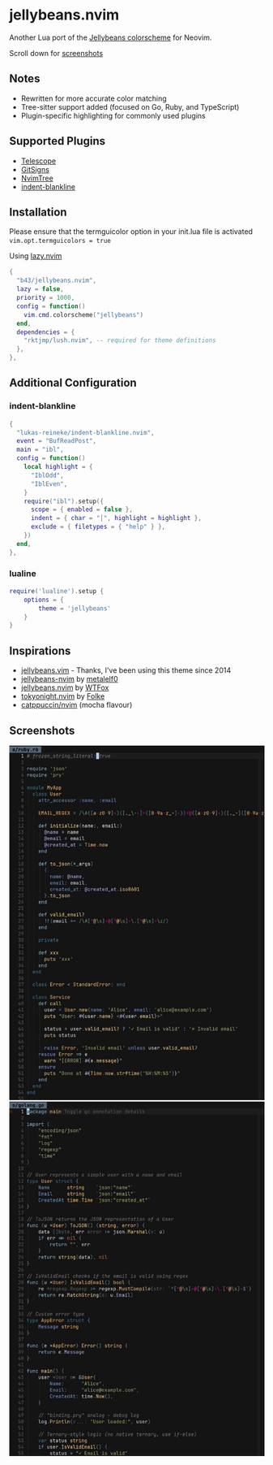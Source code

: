 # jellybeans.nvim

Another Lua port of the [Jellybeans colorscheme](https://github.com/nanotech/jellybeans.vim) for Neovim.

Scroll down for [screenshots](#screenshots)

## Notes

- Rewritten for more accurate color matching
- Tree-sitter support added (focused on Go, Ruby, and TypeScript)
- Plugin-specific highlighting for commonly used plugins

## Supported Plugins

- [Telescope](https://github.com/nvim-telescope/telescope.nvim)
- [GitSigns](https://github.com/lewis6991/gitsigns.nvim)
- [NvimTree](https://github.com/nvim-tree/nvim-tree.lua)
- [indent-blankline](https://github.com/lukas-reineke/indent-blankline.nvim)

## Installation

Please ensure that the termguicolor option in your init.lua file is activated `vim.opt.termguicolors = true`

Using [lazy.nvim](https://github.com/folke/lazy.nvim)

```lua
{
  "b43/jellybeans.nvim",
  lazy = false,
  priority = 1000,
  config = function()
    vim.cmd.colorscheme("jellybeans")
  end,
  dependencies = {
    "rktjmp/lush.nvim", -- required for theme definitions
  },
},
```

## Additional Configuration

### indent-blankline

```lua
{
  "lukas-reineke/indent-blankline.nvim",
  event = "BufReadPost",
  main = "ibl",
  config = function()
    local highlight = {
      "IblOdd",
      "IblEven",
    }
    require("ibl").setup({
      scope = { enabled = false },
      indent = { char = "│", highlight = highlight },
      exclude = { filetypes = { "help" } },
    })
  end,
},
```

### lualine

```lua
require('lualine').setup {
    options = {
        theme = 'jellybeans'
    }
}
```

## Inspirations

- [jellybeans.vim](https://github.com/nanotech/jellybeans.vim) - Thanks, I've been using this theme since 2014
- [jellybeans-nvim](https://github.com/metalelf0/jellybeans-nvim) by [metalelf0](https://github.com/metalelf0)
- [jellybeans.nvim](https://github.com/WTFox/jellybeans.nvim) by [WTFox](https://github.com/WTFox)
- [tokyonight.nvim](https://github.com/folke/tokyonight.nvim) by [Folke](https://github.com/folke)
- [catppuccin/nvim](https://github.com/catppuccin/nvim) (mocha flavour)

## Screenshots

![Ruby](samples/ruby.jpeg)
![Golang](samples/golang.jpeg)
